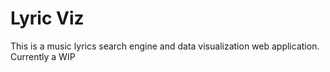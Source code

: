 # Lyric Viz 

This is a music lyrics search engine and data visualization web application. Currently a WIP


